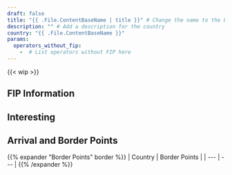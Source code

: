 ```yaml
---
draft: false
title: "{{ .File.ContentBaseName | title }}" # Change the name to the English country name
description: "" # Add a description for the country
country: "{{ .File.ContentBaseName }}"
params:
  operators_without_fip:
    -  # List operators without FIP here
---
```


<!-- Remove the WIP snippet if the page is complete -->

{{< wip >}}

## FIP Information

<!--
    A short summary text that should answer the following questions in this order:
    - Which FIP Tickets (FIP 50/FIP Coupon tickets) are recognized in the country and by which railway operator?
    - What are the special features of using FIP with the respective railway operator? (Add link to the railway operator)
    - Which railway operators do not recognize FIP Tickets and how can you identify these operators in the connection information?
-->

## Interesting

<!--
    A short section about the general train situation in the country. The following topics can be covered, for example:
    - State of the railway network
    - Important connections
    - Quality and condition of the trains
    - Punctuality
    - Frequency
    - Special trains/routes/lines
    - Beautiful train stations
-->

## Arrival and Border Points

<!--
Only border points at the national border with other countries. These should be listed as country (railway operator) and their border points.
-->

{{% expander "Border Points" border %}}
| Country | Border Points |
| --- | --- |
{{% /expander %}}

### <Country Name>

<!--
  Which routes can be used from the respective country?
  What tips & recommendations are there for entry from the country
-->
